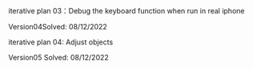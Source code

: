 
iterative plan 03：Debug the keyboard function when run in real iphone

Version04Solved: 08/12/2022

iterative plan 04: Adjust objects

Version05 Solved: 08/12/2022
